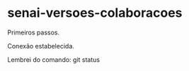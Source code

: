 # senai-versoes-colaboracoes

Primeiros passos.

Conexão estabelecida.

Lembrei do comando: git status
